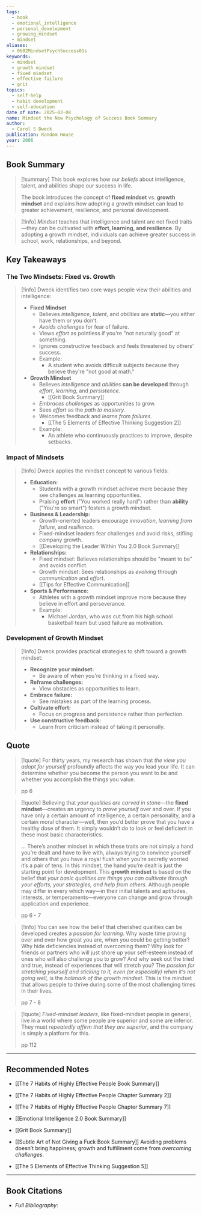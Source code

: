```yaml
---
tags:
  - book
  - emotional_intelligence
  - personal_development
  - growing_mindset
  - mindset
aliases:
  - 0602MindsetPsychSuccess01s
keywords:
  - mindset
  - growth mindset
  - fixed mindset
  - effective failure
  - grit
topics:
  - self-help
  - habit development
  - self-education
date of note: 2025-03-08
name: Mindset the New Psychology of Success Book Summary
author:
  - Carol S Dweck
publication: Random House
year: 2006
---
```


## Book Summary

>[!summary]
>This book explores how our *beliefs* about intelligence, talent, and abilities shape our success in life. 
>
>The book introduces the concept of **fixed mindset** vs. **growth mindset** and explains how adopting a growth mindset can lead to greater achievement, resilience, and personal development.

>[!info]
>_Mindset_ teaches that intelligence and talent are not fixed traits—they can be cultivated with **effort, learning, and resilience**. By adopting a growth mindset, individuals can achieve greater success in school, work, relationships, and beyond.


## Key Takeaways

### The Two Mindsets: **Fixed** vs. **Growth**

> [!info]
> Dweck identifies two core ways people view their abilities and intelligence:
> 
> - **Fixed Mindset**
>     - Believes *intelligence*, *talent*, and *abilities* are **static**—you either have them or you don’t.
>     - *Avoids challenges* for fear of failure.
>     - Views *effort* as pointless if you're "not naturally good" at something.
>     - Ignores constructive feedback and feels threatened by others' success.
>     - Example: 
> 	    - A student who avoids difficult subjects because they believe they're "not good at math."
> - **Growth Mindset**
>     - Believes *intelligence* and *abilities* **can be developed** through *effort*, *learning*, and *persistence*.
> 	    - [[Grit Book Summary]]
>     - *Embraces challenges* as opportunities to grow.
>     - Sees *effort* as the *path to mastery*.
>     - Welcomes feedback and *learns from failures*.
> 	    - [[The 5 Elements of Effective Thinking Suggestion 2]]
>     - Example: 
> 	    - An athlete who continuously practices to improve, despite setbacks.

### Impact of Mindsets

>[!info] 
> Dweck applies the mindset concept to various fields:
> 
> - **Education:**
>     - Students with a growth mindset achieve more because they see challenges as learning opportunities.
>     - Praising **effort** ("You worked really hard") rather than **ability** ("You're so smart") fosters a growth mindset.
> - **Business & Leadership:**
>     - Growth-oriented leaders encourage *innovation*, *learning from failure*, and *resilience*.
>     - Fixed-mindset leaders fear challenges and avoid risks, stifling company growth.
>     - [[Developing the Leader Within You 2.0 Book Summary]]
> - **Relationships:**
>     - Fixed mindset: Believes relationships should be "meant to be" and avoids conflict.
>     - Growth mindset: Sees relationships as *evolving* through *communication* and *effort*.
>     - [[Tips for Effective Communication]]
> - **Sports & Performance:**
>     - Athletes with a growth mindset improve more because they believe in effort and perseverance.
>     - Example: 
> 	    - Michael Jordan, who was cut from his high school basketball team but used failure as motivation.

### Development of Growth Mindset

>[!info]
> Dweck provides practical strategies to shift toward a growth mindset:
> 
> - **Recognize your mindset:** 
> 	- Be aware of when you're thinking in a fixed way.
> - **Reframe challenges:** 
> 	- View obstacles as opportunities to learn.
> - **Embrace failure:** 
> 	- See mistakes as part of the learning process.
> - **Cultivate effort:** 
> 	- Focus on progress and persistence rather than perfection.
> - **Use constructive feedback:** 
> 	- Learn from criticism instead of taking it personally.




## Quote

>[!quote]
>For thirty years, my research has shown that *the view you adopt for yourself* profoundly affects the way you lead your life. It can determine whether you become the person you want to be and whether you accomplish the things you value.
>
>pp 6

>[!quote]
>Believing that *your qualities are carved in stone*—the **fixed mindset**—creates an urgency to *prove yourself* over and over. If you have only a certain amount of intelligence, a certain personality, and a certain moral character—well, then you’d better prove that you have a healthy dose of them. It simply wouldn’t do to look or feel deficient in these most basic characteristics.
>
>...
>There’s another mindset in which these traits are not simply a hand you’re dealt and have to live with, always trying to convince yourself and others that you have a royal flush when you’re secretly worried it’s a pair of tens. In this mindset, the hand you’re dealt is just the starting point for development. This **growth mindset** is based on the belief that *your basic qualities are things you can cultivate through your efforts, your strategies, and help from others.* Although people may differ in every which way—in their initial talents and aptitudes, interests, or temperaments—everyone can change and grow through application and experience.
>
>
>pp 6 - 7

>[!info]
>You can see how the belief that cherished qualities can be developed creates a *passion for learning*. Why waste time proving over and over how great you are, when you could be getting better? Why hide deficiencies instead of overcoming them? Why look for friends or partners who will just shore up your self-esteem instead of ones who will also challenge you to grow? And why seek out the tried and true, instead of experiences that will stretch you? The *passion for stretching yourself and sticking to it, even (or especially) when it’s not going well,* is the *hallmark of the growth mindset*. This is the mindset that allows people to thrive during some of the most challenging times in their lives. 
>
>pp 7 - 8


>[!quote]
>*Fixed-mindset leaders*, like fixed-mindset people in general, live in a world where some people are superior and some are inferior. They must *repeatedly affirm that they are superior*, and the company is simply a platform for this.
>
>pp 112




-----------
##  Recommended Notes

- [[The 7 Habits of Highly Effective People Book Summary]]
- [[The 7 Habits of Highly Effective People Chapter Summary 2]]
- [[The 7 Habits of Highly Effective People Chapter Summary 7]]

- [[Emotional Intelligence 2.0 Book Summary]]
- [[Grit Book Summary]]
- [[Subtle Art of Not Giving a Fuck Book Summary]] Avoiding problems doesn’t bring happiness; growth and fulfillment come from *overcoming challenges*. 
- [[The 5 Elements of Effective Thinking Suggestion 5]]



----------
## Book Citations

- *Full Bibliography*:


